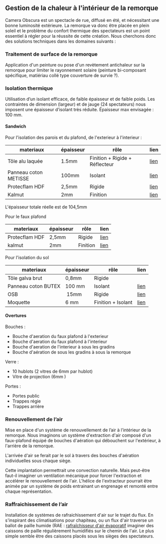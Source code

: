 ## Gestion de la chaleur à l'intérieur de la remorque

Camera Obscura est un spectacle de rue, diffusé en été, et nécessitant une bonne luminosité extérieure. La remorque va donc être placée en plein soleil et le problème du confort thermique des spectateurs est un point essentiel à régler pour la réussite de cette création. Nous cherchons donc des solutions techniques dans les domaines suivants :

### Traitement de surface de la remorque

Application d'un peinture ou pose d'un revètement antichaleur sur la remorque pour limiter le rayonnement solaire (peinture bi-composant spécifique, matiériau collé type couverture de survie ?).

### Isolation thermique

Utilisation d’un isolant efficace, de faible épaisseur et de faible poids. Les contraintes de dimension (largeur) et de jauge (24 spectateurs) nous imposent une épaisseur d’isolant très réduite. Épaisseur max envisagée : 100 mm.


#### Sandwich

 Pour l'isolation des parois et du plafond, de l'exterieur à l'interieur :

| materiaux | épaisseur | rôle | lien |
|-----------|-----------|------|--|
| Tôle alu laquée           | 1.5mm | Finition + Rigide + Réflecteur | [lien](https://e-steel.arcelormittal.com/FR/fr/Aluminium/T%C3%B4le-Aluminium/T%C3%B4le-aluminium-laqu%C3%A9e/T%C3%B4le-aluminium-laqu%C3%A9e-poudre/p/000000000002120158) |
| Panneau coton METISSE | 100mm  | Isolant | [lien](https://www.eco-logis.com/boutique/isolation/laine-coton-panneaux/?attribute_conditionnement=BUITEX) |
| Protecflam HDF | 2,5mm  | Rigide |[lien](https://protecflam.fr/fibroflam-panneaux-ignifuges/73-fibroflam-igni-m-protection-ignifuges-hdf.html) |
| Kalmut  | 2mm | Finition | [lien](https://www.azur-scenic.com/produit/kalmuk/) |

L'épaisseur totale réelle est de 104,5mm

Pour le faux plafond

| materiaux | épaisseur | rôle | lien |
|-----------|-----------|------|--|
| Protecflam HDF | 2,5mm  | Rigide |[lien](https://protecflam.fr/fibroflam-panneaux-ignifuges/73-fibroflam-igni-m-protection-ignifuges-hdf.html) |
| kalmut  | 2mm | Finition | [lien](https://www.azur-scenic.com/produit/kalmuk/) |


Pour l'isolation du sol

| materiaux | épaisseur | rôle | lien |
|-----------|-----------|------|--|
| Tôle galva brut | 0,8mm | Rigide |  |
| Panneau coton BUTEX | 100 mm  | Isolant | [lien](https://www.eco-logis.com/boutique/isolation/laine-coton-panneaux/?attribute_conditionnement=BUITEX) |
| OSB | 15mm | Rigide | [lien](https://www.panofrance.fr/p/panneaux/panneau-kronoply-osb3-milieu-humide-250x125cm-15mm-A1012584) |
| Moquette | 6 mm | Finition + Isolant | [lien](https://www.saint-maclou.com/produit/moquette-velours-roxane-col-noir-rouleau-4-00-m-002109-00098#photos) |


#### Overtures

Bouches :

- Bouche d'aeration du faux plafond à l'exterieur
- Bouche d'aeration du faux plafond à l'interieur
- Bouche d'aeration de l'interieur à sous les gradins
- Bouche d'aération de sous les gradins à sous la remorque

Verre :

- 10 hublots (2 vitres de 6mm par hublot)
- Vitre de projection  (6mm )

Portes :

- Portes public
- Trappes régie
- Trappes arrière


### Renouvellement de l’air

Mise en place d'un système de renouvellement de l’air à l’intérieur de la remorque. Nous imaginons un système d'extraction d'air composé d'un faux-plafond équipé de bouches d'aération qui débouchent sur l'extérieur, à l'arrière de la remorque.

L'arrivée d'air se ferait par le sol à travers des bouches d'aération individuelles sous chaque siège.

Cette implantation permettrait une convection naturelle. Mais peut-être faut-il imaginer un ventilation mécanique pour forcer l'extraction et accélérer le renouvellement de l'air. L'hélice de l'extracteur pourrait être animée par un système de poids entrainant un engrenage et remonté entre chaque représentation.

### Raffraichissement de l’air

Installation de systèmes de rafraichissement d'air sur le trajet du flux. En s'inspirant des climatisations pour chapiteau, ou un flux d'air traverse un ballot de paille humide (RAE : [rafraîchisseur d'air évaporatif](https://fr.wikipedia.org/wiki/Refroidisseur_par_%C3%A9vaporation) imaginer des caissons de paille régulièrement humidifiés sur le chemin de l'air. Le plus simple semble être des caissons placés sous les sièges des spectateurs.

